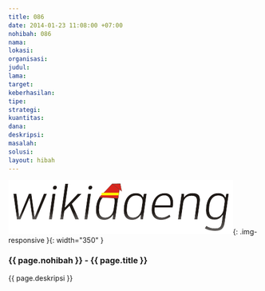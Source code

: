 ```yaml
---
title: 086
date: 2014-01-23 11:08:00 +07:00
nohibah: 086
nama: 
lokasi: 
organisasi: 
judul: 
lama: 
target: 
keberhasilan: 
tipe: 
strategi: 
kuantitas: 
dana: 
deskripsi: 
masalah: 
solusi: 
layout: hibah
---
```


![086](/static/img/hibahcms/086.png){: .img-responsive }{: width="350" }

### {{ page.nohibah }} - {{ page.title }}

{{ page.deskripsi }}
